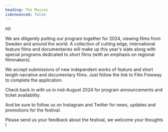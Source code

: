 ```yaml
---
heading: The Movies
isAnnounced: false
---
```

Hi! 

W﻿e are diligently putting our program together for 2024, viewing films from Sweden and around the world. A collection of cutting edge, international feature films and documentaries will make up this year's slate along with special programs dedicated to short films (with an emphasis on regional filmmakers). 

W﻿e accept submissions of new independent works of feature and short length narrative and documentary films. Just follow the link to Film Freeway to complete the application.

C﻿heck back in with us in mid-August 2024 for program announcements and ticket availability. 

And be sure to follow us on Instagram and Twitter for news, updates and promotions for the festival. 

P﻿lease send us your feedback about the festival, we welcome your thoughts !